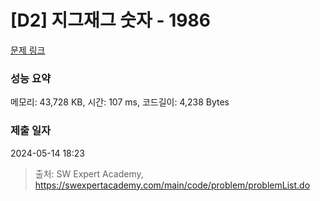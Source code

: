 # [D2] 지그재그 숫자 - 1986 

[문제 링크](https://swexpertacademy.com/main/code/problem/problemDetail.do?contestProbId=AV5PxmBqAe8DFAUq) 

### 성능 요약

메모리: 43,728 KB, 시간: 107 ms, 코드길이: 4,238 Bytes

### 제출 일자

2024-05-14 18:23



> 출처: SW Expert Academy, https://swexpertacademy.com/main/code/problem/problemList.do